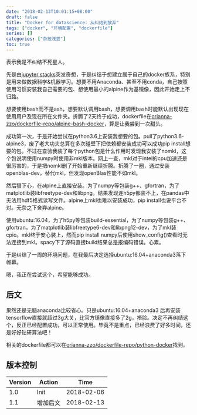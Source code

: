 ```yaml
---
date: "2018-02-13T10:01:15+08:00"
draft: false
title: "Docker for datascience: 从纠结到放弃"
tags: ["docker", "环境配置", "dockerfile"]
series: []
categories: ["杂技浅尝"]
toc: true
---
```


表示我是不纠结不死星人。

先是由[jupyter stacks](https://github.com/jupyter/docker-stacks)突发奇想，于是纠结于想建立属于自己的docker族系，特别是用来做数据科学&机器学习。想要不用Anaconda、甚至不用conda，自己按照使用习惯安装我自己需要的包、想使用最小的alpine作为基镜像，因此开始走上不归路。

想要使用bash而不是ash，想要默认调用bash，想要调用bash时能默认出现现在使用用户及现在所在文件夹。折腾了2天终于成功，dockerfile在[orianna-zzo/dockerfile-repo/alpine-bash-docker](https://github.com/orianna-zzo/dockerfile-repo/tree/master/alpine-bash-docker)，算是让我尝到一次甜头。

成功第一次，于是开始尝试在python3.6上安装我想要的包。pull了python3.6-alpine3，废了老大功夫总算在多次碰壁下把依赖都安装成功可以成功pip install想要的包。不过在查验我装了每个python包是什么作用时发现我安装了nomkl，这个包说明使用numpy时使用非mkl版本。网上一查，mkl对于intel的cpu加速还是很厉害的，于是把nomkl删了开始重新继续折腾。折腾了一圈，通过安装openblas-dev，替代mkl，但发现openBlas性能不如mkl。

然后狠下心，在alpine上直接安装。为了numpy等包装g++、gfortran，为了matplotlib装libfreetype-dev和libpng。结果发现连h5py都装不上，在pandas中无法用hdf5格式读写文件。alpine上mkl也难以安装成功，pip install也说平台不对。无奈之下舍弃alpine。

使用ubuntu:16.04，为了h5py等包装build-essential，为了numpy等包装g++、gfortran，为了matplotlib装libfreetype6-dev和libpng12-dev，为了mkl装cpio。mkl终于安心装上，然而pip install numpy后使用show_config()查看时无法连接到mkl。spacy下了源码直接build结果总是报编码错误。心累。

于是纠结了一周的环境问题，在我最后决定选择ubuntu:16.04+anaconda3落下帷幕。

嗯，我正在尝试这个，希望能够成功。

## 后文

果然还是无脑anaconda比较省心。只是ubuntu:16.04+anaconda3 后再安装tensorflow直接就超过3g大关，比官方镜像直接多了2g，捂脸。决定不再纠结这个，反正已经配置成功，可以正常使用。毕竟不是重点，已经浪费了好多时间，还是好好钻研算法吧！

相关的dockerfile都可以在[orianna-zzo/dockerfile-repo/python-docker](https://github.com/orianna-zzo/dockerfile-repo/tree/master/python-docker)找到。

## 版本控制

| Version | Action   | Time       |
| ------- | -------- | ---------- |
| 1.0     | Init     | 2018-02-06 |
| 1.1     | 增加后文 | 2018-02-13 |